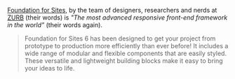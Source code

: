 [Foundation for Sites](https://foundation.zurb.com/sites.html), by the team of designers, researchers and nerds at [ZURB](https://zurb.com/) (their words) is _"The most advanced responsive front-end framework in the world”_ (their words again).

> Foundation for Sites 6 has been designed to get your project from prototype to production more efficiently than ever before! It includes a wide range of modular and flexible components that are easily styled. These versatile and lightweight building blocks make it easy to bring your ideas to life.
